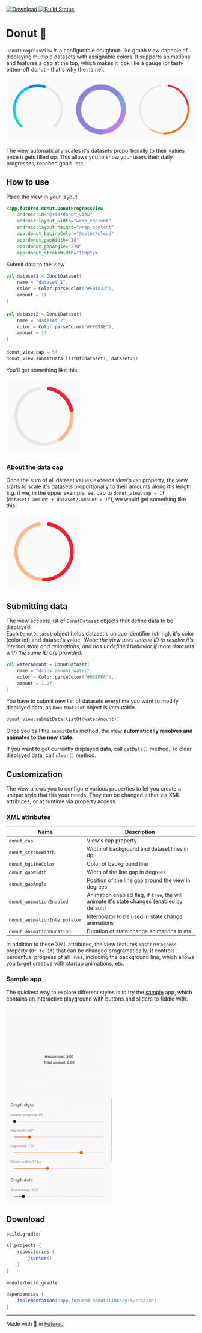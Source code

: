 [![Download](https://api.bintray.com/packages/thefuntastyops/donut/donut/images/download.svg) ](https://bintray.com/thefuntastyops/donut/donut/_latestVersion)
[![Build Status](https://app.bitrise.io/app/e9f4fbbcc143c212/status.svg?token=LK6EaX0H10eB3wjz5k-HlQ&branch=master)](https://app.bitrise.io/app/e9f4fbbcc143c212)

# Donut 🍩
`DonutProgressView` is a configurable doughnut-like graph view capable of displaying multiple datasets with assignable colors. It supports animations and features a gap at the top, which makes it look like a gauge (or tasty bitten-off donut - that's why the name).

![Header](imgs/readme-header.png)

The view automatically scales it's datasets proportionally to their values once it gets filled up. This allows you to show your users their daily progresses, reached goals, etc.  

## How to use
Place the view in your layout

```xml
<app.futured.donut.DonutProgressView
    android:id="@+id/donut_view"
    android:layout_width="wrap_content"
    android:layout_height="wrap_content"
    app:donut_bgLineColor="@color/cloud"
    app:donut_gapWidth="20"
    app:donut_gapAngle="270"
    app:donut_strokeWidth="16dp"/>
```

Submit data to the view

```kotlin
val dataset1 = DonutDataset(
    name = "dataset_1",
    color = Color.parseColor("#FB1D32"),
    amount = 1f
)

val dataset2 = DonutDataset(
    name = "dataset_2",
    color = Color.parseColor("#FFB98E"),
    amount = 1f
)

donut_view.cap = 5f
donut_view.submitData(listOf(dataset1, dataset2))
```

You'll get something like this:

![View with cap unexceeded](imgs/readme_intro_nocap.png)

### About the data cap
Once the sum of all dataset values exceeds view's `cap` property, the view starts to scale it's datasets proportionally to their amounts along it's length. E.g. if we, in the upper example, set cap to `donut_view.cap = 1f` (`dataset1.amount + dataset2.amount > 1f`), we would get something like this:

![View with cap exceeded](imgs/readme_intro_cap.png)

## Submitting data
The view accepts list of `DonutDataset` objects that define data to be displayed.  
Each `DonutDataset` object holds dataset's unique identifier (string), it's color (color int) and dataset's value. *(Note: the view uses unique ID to resolve it's internal state and animations, and has undefined behavior if more datasets with the same ID are provided)*

```kotlin
val waterAmount = DonutDataset(
    name = "drink_amount_water",
    color = Color.parseColor("#03BFFA"),
    amount = 1.2f
)
```

You have to submit new list of datasets everytime you want to modify displayed data, as `DonutDataset` object is immutable.

```kotlin
donut_view.submitData(listOf(waterAmount))
```
Once you call the `submitData` method, the view **automatically resolves and animates to the new state**.

If you want to get currently displayed data, call `getData()` method. To clear displayed data, call `clear()` method.

## Customization
The view allows you to configure various properties to let you create a unique style that fits your needs. They can be changed either via XML attributes, or at runtime via property access.

### XML attributes
|Name|Description|
|---|---|
| `donut_cap`| View's cap property |
| `donut_strokeWidth` | Width of background and dataset lines in dp |
| `donut_bgLineColor`| Color of background line |
| `donut_gapWidth` | Width of the line gap in degrees |
| `donut_gapAngle` | Position of the line gap around the view in degrees |
| `donut_animationEnabled` | Animation enabled flag, if `true`, the will animate it's state changes (enabled by default) |
| `donut_animationInterpolator` | Interpolator to be used in state change animations |
| `donut_animationDuration` | Duration of state change animations in ms |

In addition to these XML attributes, the view features `masterProgress` property (`0f to 1f`) that can be changed programatically. It controls percentual progress of all lines, including the background line, which allows you to get creative with startup animations, etc.

### Sample app

The quickest way to explore different styles is to try the [sample](sample/) app, which contains an interactive playground with buttons and sliders to fiddle with.


![Playground](imgs/playground.gif)

## Download
`build.gradle`:

```groovy
allprojects {
    repositories {
        jcenter()
    }
}
```

`module/build.gradle`:

```groovy
dependencies {
    implementation("app.futured.donut:library:$version")
}
```
---
Made with 🖤 in [Futured](http://futured.app)
